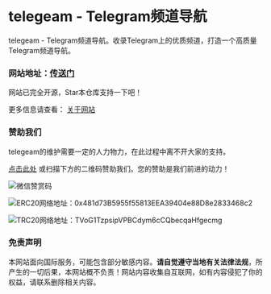 # telegeam - Telegram频道导航

telegeam - Telegram频道导航。收录Telegram上的优质频道，打造一个高质量Telegram频道导航。

### 网站地址：[传送门](https://telegeam.github.io/)

网站已完全开源，Star本仓库支持一下吧！

更多信息请查看： [关于网站](https://telegeam.github.io/about)

### 赞助我们

telegeam的维护需要一定的人力物力，在此过程中离不开大家的支持。

[点击此处](https://afdian.net/a/awaowo) 或扫描下方的二维码赞助我们。您的赞助是我们前进的动力！

![微信赞赏码](https://telegeam.github.io/assets/images/photo_2023-08-16_12-15-08.png)

![ERC20网络地址：0x481d73B5955f55813EEA39404e88D8e2833468c2](https://telegeam.github.io/assets/images/0x481d73B5955f55813EEA39404e88D8e2833468c2.png)

![TRC20网络地址：TVoG1TzpsipVPBCdym6cCQbecqaHfgecmg](https://telegeam.github.io/assets/images/TVoG1TzpsipVPBCdym6cCQbecqaHfgecmg.png)
### 免责声明

本网站面向国际服务，可能包含部分敏感内容。**请自觉遵守当地有关法律法规**，所产生的一切后果，本网站概不负责！网站内容收集自互联网，如有内容侵犯了你的权益，请联系删除相关内容。
